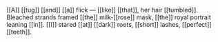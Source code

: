 [[A]] [[tug]] [[and]] [[a]] flick — [[like]] [[that]], her hair [[tumbled]]. Bleached strands framed [[the]] milk-[[rose]] mask, [[the]] royal portrait leaning [[in]]. [[I]] stared [[at]] [[dark]] roots, [[short]] lashes, [[perfect]] [[teeth]].